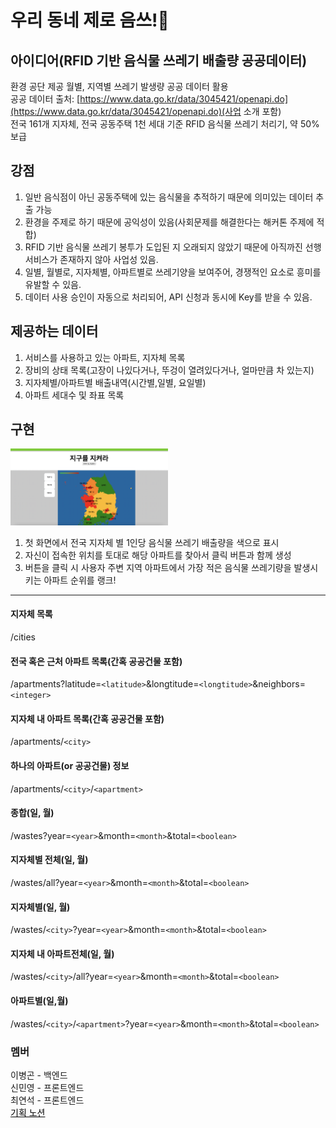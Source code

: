 # 우리 동네 제로 음쓰!🌿

## 아이디어(RFID 기반 음식물 쓰레기 배출량 공공데이터)
환경 공단 제공 월별, 지역별 쓰레기 발생량 공공 데이터 활용</br>
공공 데이터 출처: [https://www.data.go.kr/data/3045421/openapi.do](https://www.data.go.kr/data/3045421/openapi.do)(사업 소개 포함)</br>
전국 161개 지자체, 전국 공동주택 1천 세대 기준 RFID 음식물 쓰레기 처리기, 약 50% 보급

## 강점
1. 일반 음식점이 아닌 공동주택에 있는 음식물을 추적하기 때문에 의미있는 데이터 추출 가능
2. 환경을 주제로 하기 때문에 공익성이 있음(사회문제를 해결한다는 해커톤 주제에 적합)
3. RFID 기반 음식물 쓰레기 봉투가 도입된 지 오래되지 않았기 때문에 아직까진 선행 서비스가 존재하지 않아 사업성 있음.
4. 일별, 월별로, 지자체별, 아파트별로 쓰레기양을 보여주어, 경쟁적인 요소로 흥미를 유발할 수 있음.
5. 데이터 사용 승인이 자동으로 처리되어, API 신청과 동시에 Key를 받을 수 있음.

## 제공하는 데이터
1. 서비스를 사용하고 있는 아파트, 지자체 목록
2. 장비의 상태 목록(고장이 나있다거나, 뚜겅이 열려있다거나, 얼마만큼 차 있는지)
3. 지자체별/아파트별 배출내역(시간별,일별, 요일별)
4. 아파트 세대수 및 좌표 목록

## 구현 
<img src = "https://github.com/swm-hackathon-29/save-the-earth/blob/main/public/front.png" height="50%" width="50%"></br>
1. 첫 화면에서 전국 지자체 별 1인당 음식물 쓰레기 배출량을 색으로 표시
2. 자신이 접속한 위치를 토대로 해당 아파트를 찾아서 클릭 버튼과 함께 생성
3. 버튼을 클릭 시 사용자 주변 지역 아파트에서 가장 적은 음식물 쓰레기량을 발생시키는 아파트 순위를 랭크!

---
#### 지자체 목록
/cities

#### 전국 혹은 근처 아파트 목록(간혹 공공건물 포함)
/apartments?latitude=`<latitude>`&longtitude=`<longtitude>`&neighbors=`<integer>`

#### 지자체 내 아파트 목록(간혹 공공건물 포함)
/apartments/`<city>`

#### 하나의 아파트(or 공공건물) 정보
/apartments/`<city>`/`<apartment>`

#### 종합(일, 월)
/wastes?year=`<year>`&month=`<month>`&total=`<boolean>`

#### 지자체별 전체(일, 월)
/wastes/all?year=`<year>`&month=`<month>`&total=`<boolean>`

#### 지자체별(일, 월)
/wastes/`<city>`?year=`<year>`&month=`<month>`&total=`<boolean>`

#### 지자체 내 아파트전체(일, 월)
/wastes/`<city>`/all?year=`<year>`&month=`<month>`&total=`<boolean>`

#### 아파트별(일,월)
/wastes/`<city>`/`<apartment>`?year=`<year>`&month=`<month>`&total=`<boolean>`



### 멤버
이병곤 - 백엔드</br>
신민영 - 프론트엔드</br>
최연석 - 프론트엔드</br>
<a href="https://www.notion.so/SWM-29-ee896ced876d4d5ea3877b9fd94c7615" style="color: black;">기획 노션</a>
